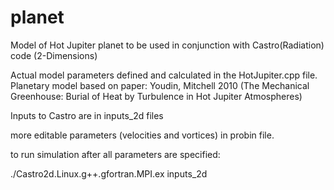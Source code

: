 # planet
Model of Hot Jupiter planet to be used in conjunction with Castro(Radiation) code (2-Dimensions)

Actual model parameters defined and calculated in the HotJupiter.cpp file. Planetary model based on paper: 
  Youdin, Mitchell 2010 (The Mechanical Greenhouse: Burial of Heat by Turbulence in Hot Jupiter Atmospheres)

Inputs to Castro are in inputs_2d files

more editable parameters (velocities and vortices) in probin file.

to run simulation after all parameters are specified:

./Castro2d.Linux.g++.gfortran.MPI.ex inputs_2d
